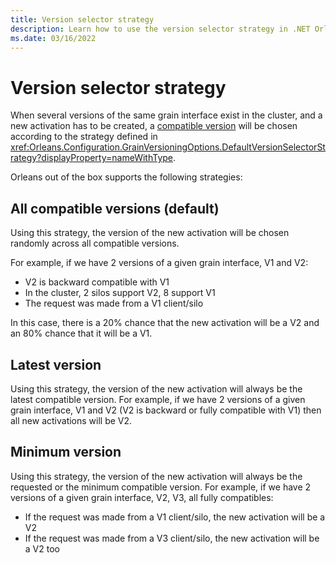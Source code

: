 ```yaml
---
title: Version selector strategy
description: Learn how to use the version selector strategy in .NET Orleans.
ms.date: 03/16/2022
---
```


# Version selector strategy

When several versions of the same grain interface exist in the cluster, and a new activation has to be created, a [compatible version](compatible-grains.md) will be chosen according to the strategy defined in <xref:Orleans.Configuration.GrainVersioningOptions.DefaultVersionSelectorStrategy?displayProperty=nameWithType>.

Orleans out of the box supports the following strategies:

## All compatible versions (default)

Using this strategy, the version of the new activation will be chosen randomly
across all compatible versions.

For example, if we have 2 versions of a given grain interface, V1 and V2:

- V2 is backward compatible with V1
- In the cluster, 2 silos support V2, 8 support V1
- The request was made from a V1 client/silo

In this case, there is a 20% chance that the new activation will be a V2 and an 80% chance that it will be a V1.

## Latest version

Using this strategy, the version of the new activation will always be the latest compatible version. For example, if we have 2 versions of a given grain interface, V1 and V2 (V2 is backward or fully compatible with V1) then all new activations will be V2.

## Minimum version

Using this strategy, the version of the new activation will always be the requested or the minimum compatible version. For example, if we have 2 versions of a given grain interface, V2, V3, all fully compatibles:

- If the request was made from a V1 client/silo, the new activation will be a V2
- If the request was made from a V3 client/silo, the new activation will be a V2 too
